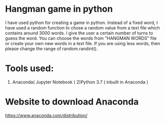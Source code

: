 # Hangman game in python
I have used python for creating a game in python.
Instead of a fixed word, I have used a random function to chose a random value from a text file which contains around 3000 words.
I give the user a certain number of turns to guess the word.
You can choose the words from "HANGMAN WORDS" file or create your own new words in a text file. If you are using less words, then please change the range of random.randint().

# Tools used:
1) Anaconda( Jupyter Notebook )
2)Python 3.7 ( inbuilt in Anaconda )

# Website to download Anaconda
https://www.anaconda.com/distribution/
 
